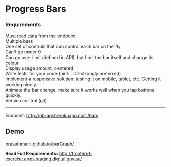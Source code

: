 <h1> Progress Bars </h1>

<h3>Requirements</h3>

Must read data from the endpoint <br/>
Multiple bars  <br/>
One set of controls that can control each bar on the fly  <br/>
Can't go under 0  <br/>
Can go over limit (defined in API), but limit the bar itself and change its colour <br/>
Display usage amount, centered <br/>
Write tests for your code (hint: TDD strongly preferred) <br/>
Implement a responsive solution: testing it on mobile, tablet, etc. Getting it working nicely. <br/>
Animate the bar change, make sure it works well when you tap buttons quickly. <br/>
Version control (git) <br/>

---
Endpoint: http://pb-api.herokuapp.com/bars

<h2> Demo </h2>
<a href="//prasathmani.github.io/barGraph/" target="_blank">prasathmani.github.io/barGraph/</a>


<strong>Read Full Requirements:</strong> <a href="frontend-exercise.apps.staging.digital.gov.au/">http://frontend-exercise.apps.staging.digital.gov.au/</a> 
